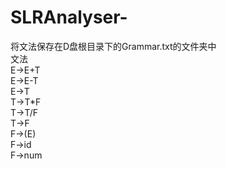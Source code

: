 # SLRAnalyser-
将文法保存在D盘根目录下的Grammar.txt的文件夹中  
文法  
E->E+T  
E->E-T  
E->T  
T->T*F  
T->T/F  
T->F  
F->(E)  
F->id  
F->num  
